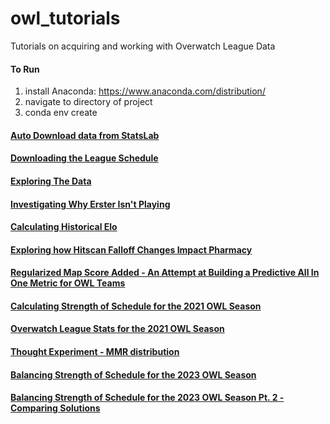# owl_tutorials
Tutorials on acquiring and working with Overwatch League Data

#### To Run
1. install Anaconda: https://www.anaconda.com/distribution/
2. navigate to directory of project
3. conda env create



#### [Auto Download data from StatsLab](getting_data/)

#### [Downloading the League Schedule](league_schedule/)

#### [Exploring The Data](explore_data/)

#### [Investigating Why Erster Isn't Playing](erster/)

#### [Calculating Historical Elo](calculating_elo/)

#### [Exploring how Hitscan Falloff Changes Impact Pharmacy](pharmacy/)

#### [Regularized Map Score Added - An Attempt at Building a Predictive All In One Metric for OWL Teams](rmsa/)

#### [Calculating Strength of Schedule for the 2021 OWL Season](strength_of_schedule/)

#### [Overwatch League Stats for the 2021 OWL Season](plots_2021/)

#### [Thought Experiment - MMR distribution](mmr_distribution/)

#### [Balancing Strength of Schedule for the 2023 OWL Season](strength_of_schedule_2023/)

#### [Balancing Strength of Schedule for the 2023 OWL Season Pt. 2 - Comparing Solutions](strength_of_schedule_2023_part_2/)



